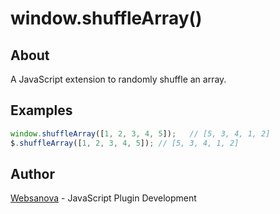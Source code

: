 # window.shuffleArray()

## About

A JavaScript extension to randomly shuffle an array.

## Examples

```js
window.shuffleArray([1, 2, 3, 4, 5]);   // [5, 3, 4, 1, 2]
$.shuffleArray([1, 2, 3, 4, 5]); // [5, 3, 4, 1, 2]
```

## Author

[Websanova](http://websanova.com) - JavaScript Plugin Development